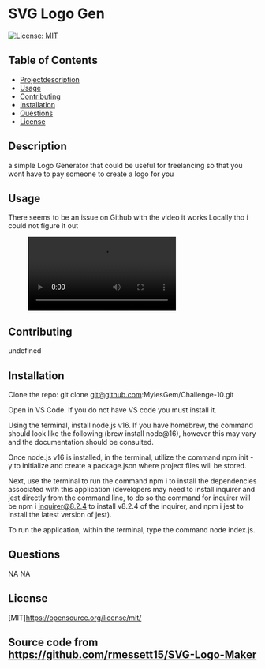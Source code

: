 
# SVG Logo Gen

[![License: MIT](https://img.shields.io/badge/License-MIT-yellow.svg)](https://opensource.org/licenses/MIT)

## Table of Contents
- [Projectdescription](#Description)
- [Usage](#Usage)
- [Contributing](#Contributing)
- [Installation](#Installation)
- [Questions](#Questions)
- [License](#License)

## Description 
a simple Logo Generator that could be useful for freelancing so that you wont have to pay someone to create a logo for you

## Usage
There seems to be an issue on Github with the video it works Locally tho i could not figure it out
<figure class="video_container">
 <video controls="true" allowfullscreen="true" allowplayback="true">
 <source src="./VIDEO/How to Run program-1.webm" type="video/webm">
 </video>
</figure>

## Contributing 
undefined

## Installation 
Clone the repo: git clone git@github.com:MylesGem/Challenge-10.git

Open in VS Code. If you do not have VS code you must install it.

Using the terminal, install node.js v16. If you have homebrew, the command should look like the following (brew install node@16), however this may vary and the documentation should be consulted.

Once node.js v16 is installed, in the terminal, utilize the command npm init -y to initialize and create a package.json where project files will be stored.

Next, use the terminal to run the command npm i to install the dependencies associated with this application (developers may need to install inquirer and jest directly from the command line, to do so the command for inquirer will be npm i inquirer@8.2.4 to install v8.2.4 of the inquirer, and npm i jest to install the latest version of jest).

To run the application, within the terminal, type the command node index.js.

## Questions
NA
NA

## License
[MIT]https://opensource.org/license/mit/


## Source code from https://github.com/rmessett15/SVG-Logo-Maker
